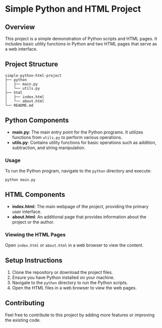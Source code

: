 # Simple Python and HTML Project

## Overview
This project is a simple demonstration of Python scripts and HTML pages. It includes basic utility functions in Python and two HTML pages that serve as a web interface.

## Project Structure
```
simple-python-html-project
├── python
│   ├── main.py
│   └── utils.py
├── html
│   ├── index.html
│   └── about.html
└── README.md
```

## Python Components
- **main.py**: The main entry point for the Python programs. It utilizes functions from `utils.py` to perform various operations.
- **utils.py**: Contains utility functions for basic operations such as addition, subtraction, and string manipulation.

### Usage
To run the Python program, navigate to the `python` directory and execute:
```
python main.py
```

## HTML Components
- **index.html**: The main webpage of the project, providing the primary user interface.
- **about.html**: An additional page that provides information about the project or the author.

### Viewing the HTML Pages
Open `index.html` or `about.html` in a web browser to view the content.

## Setup Instructions
1. Clone the repository or download the project files.
2. Ensure you have Python installed on your machine.
3. Navigate to the `python` directory to run the Python scripts.
4. Open the HTML files in a web browser to view the web pages.

## Contributing
Feel free to contribute to this project by adding more features or improving the existing code.